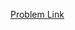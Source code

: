 [Problem Link](https://leetcode.com/problems/remove-duplicates-from-sorted-array/description/?envType=study-plan-v2&envId=top-interview-150)

